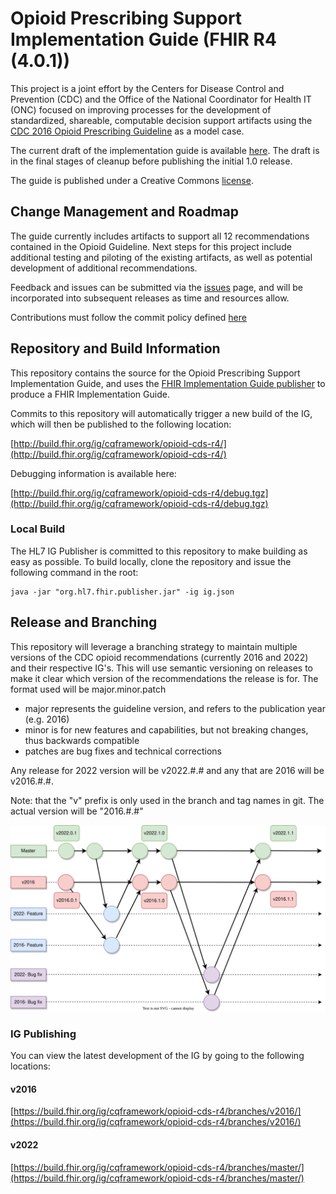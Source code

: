 # Opioid Prescribing Support Implementation Guide (FHIR R4 (4.0.1))

This project is a joint effort by the Centers for Disease Control and Prevention (CDC) and the Office of the National Coordinator for Health IT (ONC) focused on improving processes for the development of standardized, shareable, computable decision support artifacts using the [CDC 2016 Opioid Prescribing Guideline](https://www.cdc.gov/mmwr/volumes/65/rr/rr6501e1.htm) as a model case.

The current draft of the implementation guide is available [here](http://build.fhir.org/ig/cqframework/opioid-cds-r4/). The draft is in the final stages of cleanup before publishing the initial 1.0 release.

The guide is published under a Creative Commons [license](LICENSE.md).

## Change Management and Roadmap

The guide currently includes artifacts to support all 12 recommendations contained in the Opioid Guideline. Next steps for this project include additional testing and piloting of the existing artifacts, as well as potential development of additional recommendations.

Feedback and issues can be submitted via the [issues](issues) page, and will be incorporated into subsequent releases as time and resources allow.

Contributions must follow the commit policy defined [here](/commit_policy.md)

## Repository and Build Information

This repository contains the source for the Opioid Prescribing Support Implementation Guide, and uses the [FHIR Implementation Guide publisher](http://wiki.hl7.org/index.php?title=IG_Publisher_Documentation) to produce a FHIR Implementation Guide.

Commits to this repository will automatically trigger a new build of the IG, which will then be published to the following location:

[http://build.fhir.org/ig/cqframework/opioid-cds-r4/](http://build.fhir.org/ig/cqframework/opioid-cds-r4/)

Debugging information is available here:

[http://build.fhir.org/ig/cqframework/opioid-cds-r4/debug.tgz](http://build.fhir.org/ig/cqframework/opioid-cds-r4/debug.tgz)

### Local Build

The HL7 IG Publisher is committed to this repository to make building as easy as possible. To build locally, clone the repository and issue the following command in the root:

    java -jar "org.hl7.fhir.publisher.jar" -ig ig.json

## Release and Branching

This repository will leverage a branching strategy to maintain multiple versions of the CDC opioid recommendations (currently 2016 and 2022) and their respective IG's. This will use semantic versioning on releases to make it clear which version of the recommendations the release is for.
 The format used will be major.minor.patch
- major represents the guideline version, and refers to the publication year (e.g. 2016)
- minor is for new features and capabilities, but not breaking changes, thus backwards compatible
- patches are bug fixes and technical corrections

Any release for 2022 version will be v2022.#.# and any that are 2016 will be v2016.#.#.

Note: that the "v" prefix is only used in the branch and tag names in git. The actual version will be "2016.#.#"


![branching](diagrams/Branching.svg)

### IG Publishing

You can view the latest development of the IG by going to the following locations:

#### v2016
[https://build.fhir.org/ig/cqframework/opioid-cds-r4/branches/v2016/](https://build.fhir.org/ig/cqframework/opioid-cds-r4/branches/v2016/)

#### v2022
[https://build.fhir.org/ig/cqframework/opioid-cds-r4/branches/master/](https://build.fhir.org/ig/cqframework/opioid-cds-r4/branches/master/)